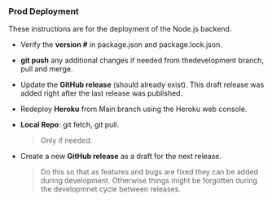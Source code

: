 ### Prod Deployment

These instructions are for the deployment of the Node.js backend. 

- Verify the **version #** in package.json and package.lock.json.
    >

- **git push** any additional changes if needed from thedevelopment branch, pull and merge.
    >

- Update the **GitHub release** (should already exist).
This draft release was added right after the last release was published.
    >

- Redeploy **Heroku** from Main branch using the Heroku web console.
  >

- **Local Repo**: git fetch, git pull.
    >Only if needed.

- Create a new **GitHub release** as a draft for the next release.

    > Do this so that as features and bugs are fixed they can be added during development. Otherwise things might be forgotten during the developmnet cycle between releases.
